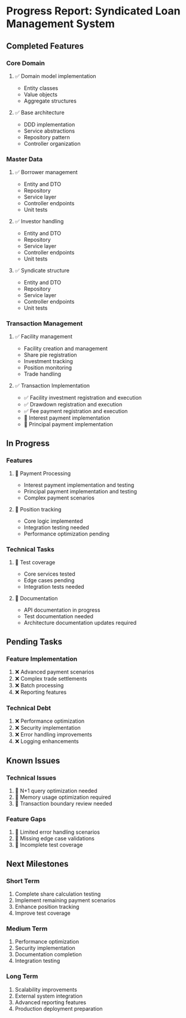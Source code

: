 # Progress Report: Syndicated Loan Management System

## Completed Features

### Core Domain
1. ✅ Domain model implementation
   - Entity classes
   - Value objects
   - Aggregate structures

2. ✅ Base architecture
   - DDD implementation
   - Service abstractions
   - Repository pattern
   - Controller organization

### Master Data
1. ✅ Borrower management
   - Entity and DTO
   - Repository
   - Service layer
   - Controller endpoints
   - Unit tests

2. ✅ Investor handling
   - Entity and DTO
   - Repository
   - Service layer
   - Controller endpoints
   - Unit tests

3. ✅ Syndicate structure
   - Entity and DTO
   - Repository
   - Service layer
   - Controller endpoints
   - Unit tests

### Transaction Management
1. ✅ Facility management
   - Facility creation and management
   - Share pie registration
   - Investment tracking
   - Position monitoring
   - Trade handling

2. ✅ Transaction Implementation
   - ✅ Facility investment registration and execution
   - ✅ Drawdown registration and execution
   - ✅ Fee payment registration and execution
   - 🔄 Interest payment implementation
   - 🔄 Principal payment implementation

## In Progress

### Features
1. 🔄 Payment Processing
   - Interest payment implementation and testing
   - Principal payment implementation and testing
   - Complex payment scenarios

2. 🔄 Position tracking
   - Core logic implemented
   - Integration testing needed
   - Performance optimization pending

### Technical Tasks
1. 🔄 Test coverage
   - Core services tested
   - Edge cases pending
   - Integration tests needed

2. 🔄 Documentation
   - API documentation in progress
   - Test documentation needed
   - Architecture documentation updates required

## Pending Tasks

### Feature Implementation
1. ❌ Advanced payment scenarios
2. ❌ Complex trade settlements
3. ❌ Batch processing
4. ❌ Reporting features

### Technical Debt
1. ❌ Performance optimization
2. ❌ Security implementation
3. ❌ Error handling improvements
4. ❌ Logging enhancements

## Known Issues

### Technical Issues
1. 🐛 N+1 query optimization needed
2. 🐛 Memory usage optimization required
3. 🐛 Transaction boundary review needed

### Feature Gaps
1. 📝 Limited error handling scenarios
2. 📝 Missing edge case validations
3. 📝 Incomplete test coverage

## Next Milestones

### Short Term
1. Complete share calculation testing
2. Implement remaining payment scenarios
3. Enhance position tracking
4. Improve test coverage

### Medium Term
1. Performance optimization
2. Security implementation
3. Documentation completion
4. Integration testing

### Long Term
1. Scalability improvements
2. External system integration
3. Advanced reporting features
4. Production deployment preparation
